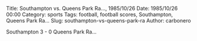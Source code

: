 Title: Southampton vs. Queens Park Ra…, 1985/10/26
Date: 1985/10/26 00:00
Category: sports
Tags: football, football scores, Southampton, Queens Park Ra…
Slug: southampton-vs-queens-park-ra
Author: carbonero


Southampton 3 - 0 Queens Park Ra…
